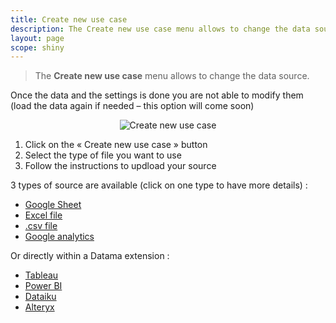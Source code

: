 ```yaml
---
title: Create new use case
description: The Create new use case menu allows to change the data source.
layout: page
scope: shiny
---
```


> The **Create new use case** menu allows to change the data source.

Once the data and the settings is done you are not able to modify them (load the data again if needed – this option will come soon)

<center> <img src="{{site.url}}/{{site.baseurl}}/core_app/header/images/CreateUseCase.png" alt="Create new use case" /> </center>


1. Click on the « Create new use case » button
2. Select the type of file you want to use
3. Follow the instructions to updload your source

3 types of source are available (click on one type to have more details) :

* [Google Sheet]({{site.url}}/{{site.baseurl}}/core_app/header/create_new_use_case/google_sheet.md)
* [Excel file]({{site.url}}/{{site.baseurl}}/core_app/header/create_new_use_case/excel_file.md)
* [.csv file]({{site.url}}/{{site.baseurl}}/core_app/header/create_new_use_case/csv_file.md)
* [Google analytics]({{site.url}}/{{site.baseurl}}/core_app/header/create_new_use_case/google_analytics.md)

Or directly within a Datama extension :

* [Tableau]({{site.url}}/{{site.baseurl}}/core_app/header/create_new_use_case/extensions/extension_tableau.md)
* [Power BI]({{site.url}}/{{site.baseurl}}/core_app/header/create_new_use_case/extensions/extension_powerBI.md)
* [Dataiku]({{site.url}}/{{site.baseurl}}/core_app/header/create_new_use_case/extensions/extension_DataIku.md)
* [Alteryx]({{site.url}}/{{site.baseurl}}/core_app/header/create_new_use_case/extensions/extension_Alteryx.md)
